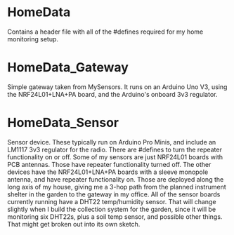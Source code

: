 # HomeData
Contains a header file with all of the #defines required for my home monitoring setup.
# HomeData\_Gateway
Simple gateway taken from MySensors.  It runs on an Arduino Uno V3, using the NRF24L01+LNA+PA board, and the Arduino's onboard 3v3 regulator.
# HomeData\_Sensor
Sensor device.  These typically run on Arduino Pro Minis, and include an LM1117 3v3 regulator for the radio.  There are #defines to turn the repeater functionality on or off.  Some of my sensors are just NRF24L01 boards with PCB antennas.  Those have repeater functionality turned off.  The other devices have the NRF24L01+LNA+PA boards with a sleeve monopole antenna, and have repeater functionality on.  Those are deployed along the long axis of my house, giving me a 3-hop path from the planned instrument shelter in the garden to the gateway in my office.  All of the sensor boards currently running have a DHT22 temp/humidity sensor.  That will change slightly when I build the collection system for the garden, since it will be monitoring six DHT22s, plus a soil temp sensor, and possible other things.  That might get broken out into its own sketch.
